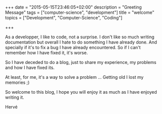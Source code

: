 +++
date = "2015-05-15T23:46:05+02:00"
description = "Greeting Message"
tags = ["computer-science", "development"]
title = "welcome"
topics = ["Development", "Computer-Science", "Coding"]

+++

As a developper, I like to code, not a surprise. I don't like so much writing documentation but overall I hate to do something I have already done. And specially if it's to fix a bug I have already encountered.
So if I can't remember how I have fixed it, it's worse.

So I have deceded to do a blog, just to share my experience, my problems and how I have fixed its.

At least, for me, it's a way to solve a problem ... Getting old I lost my memories ;)

So welcome to this blog, I hope you will enjoy it as much as I have enjoyed writing it.

Hervé
